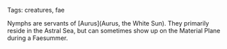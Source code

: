 Tags: creatures, fae

Nymphs are servants of [Aurus](Aurus, the White Sun). They primarily reside in the Astral Sea, but can sometimes show up on the Material Plane during a Faesummer.